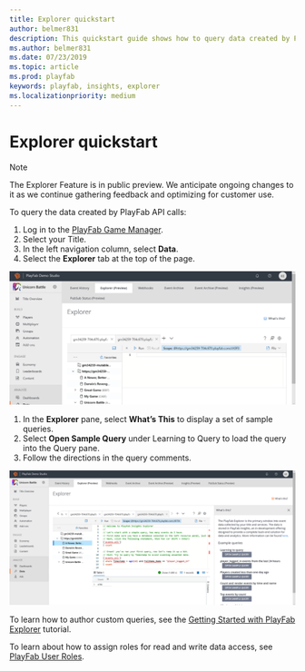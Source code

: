 ```yaml
---
title: Explorer quickstart
author: belmer831
description: This quickstart guide shows how to query data created by PlayFab API calls.
ms.author: belmer831
ms.date: 07/23/2019    
ms.topic: article
ms.prod: playfab
keywords: playfab, insights, explorer
ms.localizationpriority: medium
---
```


# Explorer quickstart

> [!NOTE]
> The Explorer Feature is in public preview. We anticipate ongoing changes to it as we continue gathering feedback and optimizing for customer use.

To query the data created by PlayFab API calls:

1. Log in to the [PlayFab Game Manager](https://developer.playfab.com/en-us/login).
2. Select your Title.
3. In the left navigation column, select **Data**.
4. Select the **Explorer** tab at the top of the page. 

![Explorer tab](media/insights-explorer-tab.png)

1. In the **Explorer** pane, select **What’s This** to display a set of sample queries. 
2. Select **Open Sample Query** under Learning to Query to load the query into the Query pane. 
3. Follow the directions in the query comments.

![Explorer query](media/insights-explorer-query.png)

To learn how to author custom queries, see the [Getting Started with PlayFab Explorer](getting-started-with-playfab-explorer.md) tutorial.

To learn about how to assign roles for read and write data access, see [PlayFab User Roles](https://docs.microsoft.com/gaming/playfab/features/config/gamemanager/playfab-user-roles).
